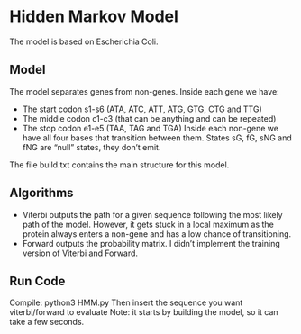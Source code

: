 # Hidden Markov Model
The model is based on Escherichia Coli.

## Model
The model separates genes from non-genes. Inside each gene we have:
- The start codon s1-s6 (ATA, ATC, ATT, ATG, GTG, CTG and TTG)
- The middle codon c1-c3 (that can be anything and can be repeated)
- The stop codon e1-e5 (TAA, TAG and TGA)
Inside each non-gene we have all four bases that transition between them. States sG, fG, sNG and fNG are “null” states, they don’t emit.

The file build.txt contains the main structure for this model.

## Algorithms
- Viterbi outputs the path for a given sequence following the most likely path of the model. However, it gets stuck in a local maximum as the protein always enters a non-gene and has a low chance of transitioning.
- Forward outputs the probability matrix.
I didn’t implement the training version of Viterbi and Forward.

## Run Code
Compile: python3 HMM.py
Then insert the sequence you want viterbi/forward to evaluate
Note: it starts by building the model, so it can take a few seconds.


